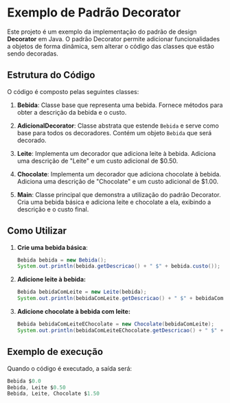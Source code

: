 # Exemplo de Padrão Decorator

Este projeto é um exemplo da implementação do padrão de design **Decorator** em Java. O padrão Decorator permite adicionar funcionalidades a objetos de forma dinâmica, sem alterar o código das classes que estão sendo decoradas.

## Estrutura do Código

O código é composto pelas seguintes classes:

1. **Bebida**: Classe base que representa uma bebida. Fornece métodos para obter a descrição da bebida e o custo.

2. **AdicionalDecorator**: Classe abstrata que estende `Bebida` e serve como base para todos os decoradores. Contém um objeto `Bebida` que será decorado.

3. **Leite**: Implementa um decorador que adiciona leite à bebida. Adiciona uma descrição de "Leite" e um custo adicional de $0.50.

4. **Chocolate**: Implementa um decorador que adiciona chocolate à bebida. Adiciona uma descrição de "Chocolate" e um custo adicional de $1.00.

5. **Main**: Classe principal que demonstra a utilização do padrão Decorator. Cria uma bebida básica e adiciona leite e chocolate a ela, exibindo a descrição e o custo final.

## Como Utilizar

1. **Crie uma bebida básica**:
   ```java
   Bebida bebida = new Bebida();
   System.out.println(bebida.getDescricao() + " $" + bebida.custo());
2. **Adicione leite à bebida:**
   ```java
   Bebida bebidaComLeite = new Leite(bebida);
   System.out.println(bebidaComLeite.getDescricao() + " $" + bebidaComLeite.custo());
3. **Adicione chocolate à bebida com leite:**
   ```java
   Bebida bebidaComLeiteEChocolate = new Chocolate(bebidaComLeite);
   System.out.println(bebidaComLeiteEChocolate.getDescricao() + " $" + bebidaComLeiteEChocolate.custo());

## Exemplo de execução
Quando o código é executado, a saída será:

  ```java
Bebida $0.0
Bebida, Leite $0.50
Bebida, Leite, Chocolate $1.50

